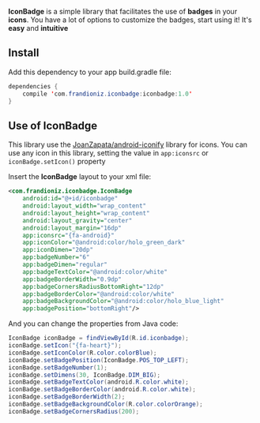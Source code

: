 **IconBadge** is a simple library that facilitates the use of **badges** in your **icons**. You have a lot of options to customize the badges, start using it! It's **easy** and **intuitive**

## Install
Add this dependency to your app build.gradle file:
```java
dependencies {
    compile 'com.frandioniz.iconbadge:iconbadge:1.0'
}
```

## Use of IconBadge
This library use the [JoanZapata/android-iconify](https://github.com/JoanZapata/android-iconify) library for icons. You can use any icon in this library, setting the value in ```app:iconsrc``` or ```iconBadge.setIcon()```  property

Insert the **IconBadge** layout to your xml file:
```xml
<com.frandioniz.iconbadge.IconBadge
	android:id="@+id/iconbadge"
	android:layout_width="wrap_content"
	android:layout_height="wrap_content"
	android:layout_gravity="center"
	android:layout_margin="16dp"
	app:iconsrc="{fa-android}"
	app:iconColor="@android:color/holo_green_dark"
	app:iconDimen="20dp"
	app:badgeNumber="6"
	app:badgeDimen="regular"
	app:badgeTextColor="@android:color/white"
	app:badgeBorderWidth="0.9dp"
	app:badgeCornersRadiusBottomRight="12dp"
	app:badgeBorderColor="@android:color/white"
	app:badgeBackgroundColor="@android:color/holo_blue_light"
	app:badgePosition="bottomRight"/>
```

And you can change the properties from Java code:
```java
IconBadge iconBadge = findViewById(R.id.iconbadge);
iconBadge.setIcon("{fa-heart}");
iconBadge.setIconColor(R.color.colorBlue);
iconBadge.setBadgePosition(IconBadge.POS_TOP_LEFT);
iconBadge.setBadgeNumber(1);
iconBadge.setDimens(30, IconBadge.DIM_BIG);
iconBadge.setBadgeTextColor(android.R.color.white);
iconBadge.setBadgeBorderColor(android.R.color.white);
iconBadge.setBadgeBorderWidth(2);
iconBadge.setBadgeBackgroundColor(R.color.colorOrange);
iconBadge.setBadgeCornersRadius(200);
```